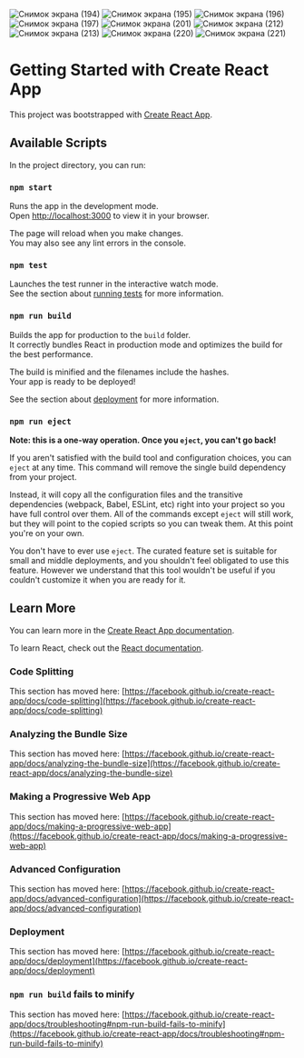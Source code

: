 ![Снимок экрана (194)](https://user-images.githubusercontent.com/79243168/151352208-6f73f419-b88d-4a5b-a9ac-b65b86ac5f8c.png)
![Снимок экрана (195)](https://user-images.githubusercontent.com/79243168/151352213-66ca1b49-6dd4-4398-a04c-f06242e86576.png)
![Снимок экрана (196)](https://user-images.githubusercontent.com/79243168/151352219-cc42ad7c-cf67-4eeb-a372-1f73584ca93c.png)
![Снимок экрана (197)](https://user-images.githubusercontent.com/79243168/151352222-000f4230-dee7-40fc-9c7e-b8a710a72e34.png)
![Снимок экрана (201)](https://user-images.githubusercontent.com/79243168/153546788-b77abad8-aca2-4a70-8e36-79bfdd974407.png)
![Снимок экрана (212)](https://user-images.githubusercontent.com/79243168/153546914-e4f093f2-c351-4b72-920f-0f548253da7b.png)
![Снимок экрана (213)](https://user-images.githubusercontent.com/79243168/153546795-378f0391-04b6-4d5a-a5c8-93f6d48d34cc.png)
![Снимок экрана (220)](https://user-images.githubusercontent.com/79243168/153769853-c1846f9f-4520-4506-9e32-1473b96ab2d4.png)
![Снимок экрана (221)](https://user-images.githubusercontent.com/79243168/153769855-7e4bbf1b-d410-48ca-b627-fa59469bf57c.png)




# Getting Started with Create React App

This project was bootstrapped with [Create React App](https://github.com/facebook/create-react-app).

## Available Scripts

In the project directory, you can run:

### `npm start`

Runs the app in the development mode.\
Open [http://localhost:3000](http://localhost:3000) to view it in your browser.

The page will reload when you make changes.\
You may also see any lint errors in the console.

### `npm test`

Launches the test runner in the interactive watch mode.\
See the section about [running tests](https://facebook.github.io/create-react-app/docs/running-tests) for more information.

### `npm run build`

Builds the app for production to the `build` folder.\
It correctly bundles React in production mode and optimizes the build for the best performance.

The build is minified and the filenames include the hashes.\
Your app is ready to be deployed!

See the section about [deployment](https://facebook.github.io/create-react-app/docs/deployment) for more information.

### `npm run eject`

**Note: this is a one-way operation. Once you `eject`, you can't go back!**

If you aren't satisfied with the build tool and configuration choices, you can `eject` at any time. This command will remove the single build dependency from your project.

Instead, it will copy all the configuration files and the transitive dependencies (webpack, Babel, ESLint, etc) right into your project so you have full control over them. All of the commands except `eject` will still work, but they will point to the copied scripts so you can tweak them. At this point you're on your own.

You don't have to ever use `eject`. The curated feature set is suitable for small and middle deployments, and you shouldn't feel obligated to use this feature. However we understand that this tool wouldn't be useful if you couldn't customize it when you are ready for it.

## Learn More

You can learn more in the [Create React App documentation](https://facebook.github.io/create-react-app/docs/getting-started).

To learn React, check out the [React documentation](https://reactjs.org/).

### Code Splitting

This section has moved here: [https://facebook.github.io/create-react-app/docs/code-splitting](https://facebook.github.io/create-react-app/docs/code-splitting)

### Analyzing the Bundle Size

This section has moved here: [https://facebook.github.io/create-react-app/docs/analyzing-the-bundle-size](https://facebook.github.io/create-react-app/docs/analyzing-the-bundle-size)

### Making a Progressive Web App

This section has moved here: [https://facebook.github.io/create-react-app/docs/making-a-progressive-web-app](https://facebook.github.io/create-react-app/docs/making-a-progressive-web-app)

### Advanced Configuration

This section has moved here: [https://facebook.github.io/create-react-app/docs/advanced-configuration](https://facebook.github.io/create-react-app/docs/advanced-configuration)

### Deployment

This section has moved here: [https://facebook.github.io/create-react-app/docs/deployment](https://facebook.github.io/create-react-app/docs/deployment)

### `npm run build` fails to minify

This section has moved here: [https://facebook.github.io/create-react-app/docs/troubleshooting#npm-run-build-fails-to-minify](https://facebook.github.io/create-react-app/docs/troubleshooting#npm-run-build-fails-to-minify)

